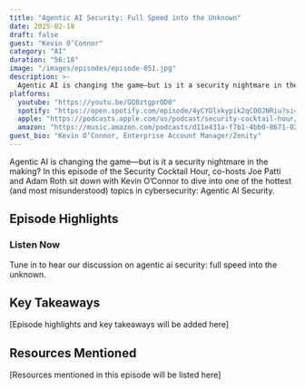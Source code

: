 ```yaml
---
title: "Agentic AI Security: Full Speed into the Unknown"
date: 2025-02-18
draft: false
guest: "Kevin O’Connor"
category: "AI"
duration: "56:18"
image: "/images/episodes/episode-051.jpg"
description: >-
  Agentic AI is changing the game—but is it a security nightmare in the making? In this episode of the Security Cocktail Hour, co-hosts Joe Patti and Adam Roth sit down with Kevin O’Connor to dive into one of the hottest (and most misunderstood) topics in cybersecurity: Agentic AI Security.
platforms:
  youtube: "https://youtu.be/GQ8ztgprOD0"
  spotify: "https://open.spotify.com/episode/4yCYOlxkypik2qC0OJNRiu?si=18935eda432e4b7c"
  apple: "https://podcasts.apple.com/us/podcast/security-cocktail-hour/id1679376200?i=1000698266272"
  amazon: "https://music.amazon.com/podcasts/d11e431a-f7b1-4bb0-8671-024afce9ade6/security-cocktail-hour"
guest_bio: "Kevin O’Connor, Enterprise Account Manager/Zenity"
---
```


Agentic AI is changing the game—but is it a security nightmare in the making? In this episode of the Security Cocktail Hour, co-hosts Joe Patti and Adam Roth sit down with Kevin O’Connor to dive into one of the hottest (and most misunderstood) topics in cybersecurity: Agentic AI Security.

## Episode Highlights

### Listen Now

Tune in to hear our discussion on agentic ai security: full speed into the unknown.

## Key Takeaways

[Episode highlights and key takeaways will be added here]

## Resources Mentioned

[Resources mentioned in this episode will be listed here]




